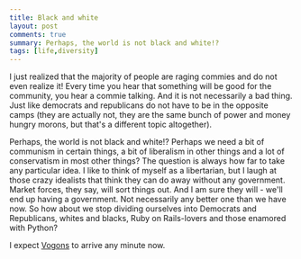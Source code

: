 ```yaml
---
title: Black and white
layout: post
comments: true
summary: Perhaps, the world is not black and white!?
tags: [life,diversity]
---
```


I just realized that the majority of people are raging commies and do not even realize it! Every time you hear that something will be good for the community, you hear a commie talking. And it is not necessarily a bad thing. Just like democrats and republicans do not have to be in the opposite camps (they are actually not, they are the same bunch of power and money hungry morons, but that's a different topic altogether).

Perhaps, the world is not black and white!? Perhaps we need a bit of communism in certain things, a bit of liberalism in other things and a lot of conservatism in most other things? The question is always how far to take any particular idea. I like to think of myself as a libertarian, but I laugh at those crazy idealists that think they can do away without any government. Market forces, they say, will sort things out. And I am sure they will - we'll end up having a government. Not necessarily any better one than we have now. So how about we stop dividing ourselves into Democrats and Republicans, whites and blacks, Ruby on Rails-lovers and those enamored with Python?

I expect [Vogons](http://en.wikipedia.org/wiki/Vogons "Vogons") to arrive any minute now.
